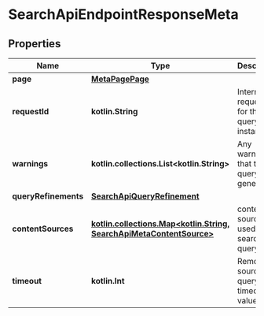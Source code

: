 
# SearchApiEndpointResponseMeta

## Properties
Name | Type | Description | Notes
------------ | ------------- | ------------- | -------------
**page** | [**MetaPagePage**](MetaPagePage.md) |  | 
**requestId** | **kotlin.String** | Internal request ID for this query instance | 
**warnings** | **kotlin.collections.List&lt;kotlin.String&gt;** | Any warnings that the query generated |  [optional]
**queryRefinements** | [**SearchApiQueryRefinement**](SearchApiQueryRefinement.md) |  |  [optional]
**contentSources** | [**kotlin.collections.Map&lt;kotlin.String, SearchApiMetaContentSource&gt;**](SearchApiMetaContentSource.md) | content sources used in the search query |  [optional]
**timeout** | **kotlin.Int** | Remote source query timeout value used |  [optional]



